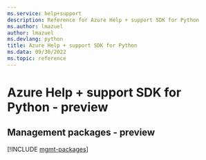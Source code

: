 ```yaml
---
ms.service: help+support
description: Reference for Azure Help + support SDK for Python
ms.author: lmazuel
author: lmazuel
ms.devlang: python
title: Azure Help + support SDK for Python
ms.data: 09/30/2022
ms.topic: reference
---
```

# Azure Help + support SDK for Python - preview

## Management packages - preview
[!INCLUDE [mgmt-packages](help-+-support-mgmt-index.md)]
